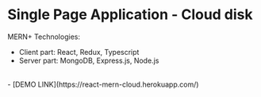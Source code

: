 # Single Page Application - Cloud disk
MERN+
Technologies: 
- Client part: React, Redux, Typescript
- Server part: MongoDB, Express.js, Node.js
<br />
- [DEMO LINK](https://react-mern-cloud.herokuapp.com/)
